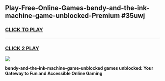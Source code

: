 
## Play-Free-Online-Games-bendy-and-the-ink-machine-game-unblocked-Premium #35uwj
<h3>
<a href="https://premium.freeplayer.one?title=bendy-and-the-ink-machine-game-unblocked&ref=8M">CLICK TO PLAY</a></h3>
<hr>

<h3>
<a href="https://premium.freeplayer.one?title=bendy-and-the-ink-machine-game-unblocked&ref=8M">CLICK 2 PLAY</a>
  
</h3>

<a href="https://premium.freeplayer.one?title=bendy-and-the-ink-machine-game-unblocked&ref=8M"><img src="https://clearcache.store/games.png"></a>


**bendy-and-the-ink-machine-game-unblocked games unblocked: Your Gateway to Fun and Accessible Online Gaming**
